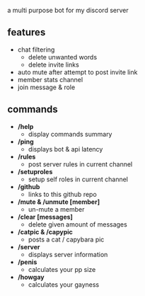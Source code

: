 a multi purpose bot for my discord server

## features

- chat filtering
  - delete unwanted words
  - delete invite links
- auto mute after attempt to post invite link
- member stats channel
- join message & role

## commands

- **/help**
  - display commands summary
- **/ping**
  - displays bot & api latency
- **/rules**
  - post server rules in current channel
- **/setuproles**
  - setup self roles in current channel
- **/github**
  - links to this github repo
- **/mute & /unmute [member]**
  - un-mute a member
- **/clear [messages]**
  - delete given amount of messages
- **/catpic & /capypic**
  - posts a cat / capybara pic
- **/server**
  - displays server information
- **/penis**
  - calculates your pp size
- **/howgay**
  - calculates your gayness

